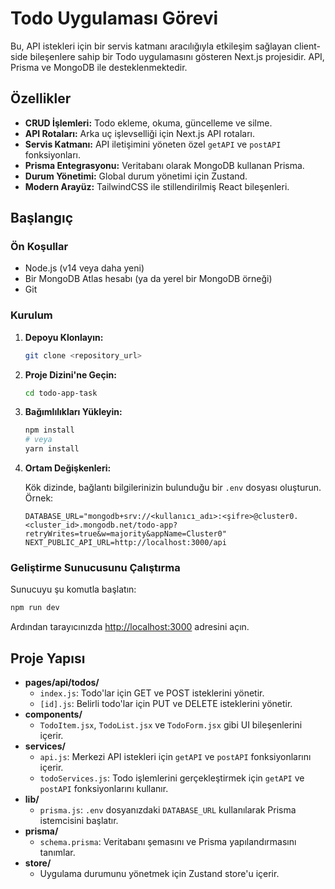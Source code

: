 # Todo Uygulaması Görevi

Bu, API istekleri için bir servis katmanı aracılığıyla etkileşim sağlayan client-side bileşenlere sahip bir Todo uygulamasını gösteren Next.js projesidir. API, Prisma ve MongoDB ile desteklenmektedir.

## Özellikler
- **CRUD İşlemleri:** Todo ekleme, okuma, güncelleme ve silme.
- **API Rotaları:** Arka uç işlevselliği için Next.js API rotaları.
- **Servis Katmanı:** API iletişimini yöneten özel `getAPI` ve `postAPI` fonksiyonları.
- **Prisma Entegrasyonu:** Veritabanı olarak MongoDB kullanan Prisma.
- **Durum Yönetimi:** Global durum yönetimi için Zustand.
- **Modern Arayüz:** TailwindCSS ile stillendirilmiş React bileşenleri.

## Başlangıç

### Ön Koşullar
- Node.js (v14 veya daha yeni)
- Bir MongoDB Atlas hesabı (ya da yerel bir MongoDB örneği)
- Git

### Kurulum

1. **Depoyu Klonlayın:**
   ```bash
   git clone <repository_url>
   ```
2. **Proje Dizini'ne Geçin:**
   ```bash
   cd todo-app-task
   ```
3. **Bağımlılıkları Yükleyin:**
   ```bash
   npm install
   # veya
   yarn install
   ```

4. **Ortam Değişkenleri:**

   Kök dizinde, bağlantı bilgilerinizin bulunduğu bir `.env` dosyası oluşturun. Örnek:
   ```properties
   DATABASE_URL="mongodb+srv://<kullanıcı_adı>:<şifre>@cluster0.<cluster_id>.mongodb.net/todo-app?retryWrites=true&w=majority&appName=Cluster0"
   NEXT_PUBLIC_API_URL=http://localhost:3000/api
   ```

### Geliştirme Sunucusunu Çalıştırma

Sunucuyu şu komutla başlatın:
```bash
npm run dev
```
Ardından tarayıcınızda [http://localhost:3000](http://localhost:3000) adresini açın.

## Proje Yapısı

- **pages/api/todos/**
  - `index.js`: Todo'lar için GET ve POST isteklerini yönetir.
  - `[id].js`: Belirli todo'lar için PUT ve DELETE isteklerini yönetir.
- **components/**
  - `TodoItem.jsx`, `TodoList.jsx` ve `TodoForm.jsx` gibi UI bileşenlerini içerir.
- **services/**
  - `api.js`: Merkezi API istekleri için `getAPI` ve `postAPI` fonksiyonlarını içerir.
  - `todoServices.js`: Todo işlemlerini gerçekleştirmek için `getAPI` ve `postAPI` fonksiyonlarını kullanır.
- **lib/**
  - `prisma.js`: `.env` dosyanızdaki `DATABASE_URL` kullanılarak Prisma istemcisini başlatır.
- **prisma/**
  - `schema.prisma`: Veritabanı şemasını ve Prisma yapılandırmasını tanımlar.
- **store/**
  - Uygulama durumunu yönetmek için Zustand store'u içerir.